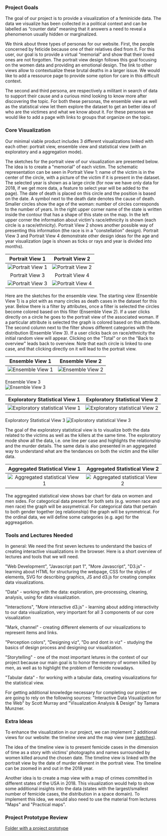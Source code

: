 ### Project Goals

The goal of our project is to provide a visualization of a feminicide data. The data we visualize has been collected in a political context and can be labelled as “counter data” meaning that it answers a need to reveal a phenomenon usually hidden or marginalized. 

We think about three types of personas for our website. First, the people concerned by feticide because one of their relatives died from it. For this user, our goal is to provide a virtual “memorial” and show that their loved ones are not forgotten. The portrait view design follows this goal focusing on the women data and providing an emotional design. The link to other views allow to contextualize these brutal deaths in a larger issue. We would like to add a ressource page to provide some option for care in this difficult context.

The second and third persona, are respectively a militant in search of data to support  their cause and a curious mind looking to know more after discovering the topic. 
For both these personas, the ensemble view as well as the statistical view let them explore the dataset to get an better idea of who are the victimes and what we know about it. For these personas we would like to add a page with links to groups that organize on the topic.


### Core Visualization

Our minimal viable product includes 3 different visualizations linked with each other: portrait view, ensemble view and statistical view (with an exploratory and a aggregation mode).

The sketches for the portrait view of our visualization are presented below. The idea is to create a "memorial" of each victim. The schematic representation can be seen in Portrait View 1: name of the victim is in the center of the circle, with a picture of the victim if it is present in the dataset. The selected year is shown as a large circle (for now we have only data for 2018, if we get more data, a feature to select year will be added to the page). The date of death is placed on this circle and the position is based on the date. A symbol next to the death date denotes the cause of death. Smaller circles show the age of the woman: number of circles corresponds to the number of years. In the right upper corner name of the state is written inside the contour that has a shape of this state on the map. In the left upper corner the information about victim's race/ethnicity is shown (each circle is a race/ethnicity). Portrait View 2 shows another possible way of presenting this information (the race is in a "constellation" design). Portrait View 3 and Portrait View 4 demonstrate other design ideas for the age and year visualization (age is shown as ticks or rays and year is divided into months).

Portrait View 1           |  Portrait View 2
:-------------------------:|:-------------------------:
![Portrait View 1](./milestone_imgs/Portrait_view1.jpg "Portrait View 1")  |  ![Portrait View 2](./milestone_imgs/Portrait_view2.jpg "Portrait View 2")
Portrait View 3           |  Portrait View 4
![Portrait View 3](./milestone_imgs/Portrait_view3.jpg "Portrait View 3")  |  ![Portrait View 4](./milestone_imgs/Portrait_view4.jpg "Portrait View 4")

Here are the sketches for the ensemble view. The starting view (Ensemble View 1) is a plot with as many circles as death cases in the dataset for this year. Below there is a filter by attributes, once a filter is selected the circles become colored based on this filter (Ensemble View 2). If a user clicks directly on a circle he goes to the portrait view of the associated woman. If a particular attribute is selected the graph is colored based on this attribute. The second column next to the filter shows different categories with the distribution (Ensemble View 3). If a user clicks back on race/ethnicity  the initial random view will appear. Clicking on the "Total" or on the "Back to overview" leads back to overview. Note that each circle is linked to one case, and that clicking directly on it will lead to the portrait view.

Ensemble View 1           |  Ensemble View 2
:-------------------------:|:-------------------------:
![Ensemble View 1](./milestone_imgs/Ensemble_view1.jpg "Ensemble View 1")  |  ![Ensemble View 2](./milestone_imgs/Ensemble_view2.jpg "Ensemble View 2")
Ensemble View 3            
![Ensemble View 3](./milestone_imgs/Ensemble_view3.jpg "Ensemble View 3")

Exploratory Statistical View 1       |   Exploratory Statistical View 2 
:-------------------------:|:-------------------------:
![ Exploratory statistical View 1 ](./milestone_imgs/Exploratory_Statistical_view1.png "Exploratory_Statistical_view1") | ![ Exploratory statistical View 2 ](./milestone_imgs/Exploratory_Statistical_view2.png "Exploratory_Statistical_view2")
Exploratory Statistical View 3
![ Exploratory statistical View 3](./milestone_imgs/Exploratory_Statistical_view3.png "Exploratory_Statistical_view3") 

The goal of the exploratory statistical view is to visualize both the data related to the victims as well as the killers at the same time. The exploratory mode show all the data, i.e. one line per case and highlights the relationship and the murder details. The same data is also presented in an aggregated way to understand what are the tendances on both the victim and the killer data. 


 Aggregated Statistical View 1           |   Aggregated Statistical View 2
:-------------------------:|:-------------------------:
![ Aggregated statistical View 1 ](./milestone_imgs/Aggregation_Statistical_view1.png "Aggregated_Statistical_view1")  |  ![ Aggregated statistical View 2 ](./milestone_imgs/Aggregation_Statistical_view2.png "Aggregated_Statistical_view2")

The aggregated statistical view shows bar chart for data on women and men sides. For categorical data present for both sets (e.g. women race and men race) the graph will be assymetrical. For categorical data that pertain to both gender together (eg relationship) the graph will be symmetrical. For the ordinal data, we will define some categories (e.g. age) for the aggreagation.


### Tools and Lectures Needed

In general: We need the first seven lectures to understand the basics of creating interactive visualizations in the browser. Here is a short overview of lectures and tools that we will need.

"Web Development", "Javascript part 1", "More Javascript", "D3.js" - learning about HTML for structuring the webpage, CSS for the styles of elements, SVG for describing graphics, JS and d3.js for creating complex data visualizations.

"Data" - working with the data: exploration, pre-processing, cleaning, analysis, using for data visualization.

"Interactions", "More interactive d3.js" - learning about adding interactivity to our data visualization, very important for all 3 components of our core visualization

"Mark, channel" - creating different elements of our visualizations to represent items and links.

"Perception colors", "Designing viz", "Do and dont in viz" - studying the basics of design process and designing our visualization.

"Storytelling" - one of the most important letures in the context of our project because our main goal is to honor the memory of women killed by men, as well as to highlight the problem of femicide nowadays.

 "Tabular data" - for working with a tabular data, creating visualizations for the statistical view.
 
For getting additional knowledge necessary for completing our project we are going to rely on the following sources: "Interactive Data Visualization for the Web" by Scott Murray and "Visualization Analysis & Design" by Tamara Munzner.

### Extra Ideas

To enhance the visualization in our project, we can implement 2 additional views for our website: the timeline view and the map view (see [sketches](https://github.com/com-480-data-visualization/datavis-project-2022-syrinx/blob/main/milestone_imgs/Sketches%20of%20visualization%20ideas.pdf)).

The idea of the timeline view is to present femicide cases in the dimension of time as a story with victims' photographs and names surrounded by women killed around the chosen date. The timeline view is linked with the portrait view by the date of murder element in the portrait view. The timeline can be  zoomed in and out in the 2018 year.

Another idea is to create a map view with a map of crimes committed in different states of the USA in 2018. This visualization would help to show some additional insights into the data (states with the largest/smallest number of femicide cases, the distribution in a space domain). To implement this idea, we would also need to use the material from lectures "Maps" and "Practical maps".

### Project Prototype Review

[Folder with a project prototype](page)
